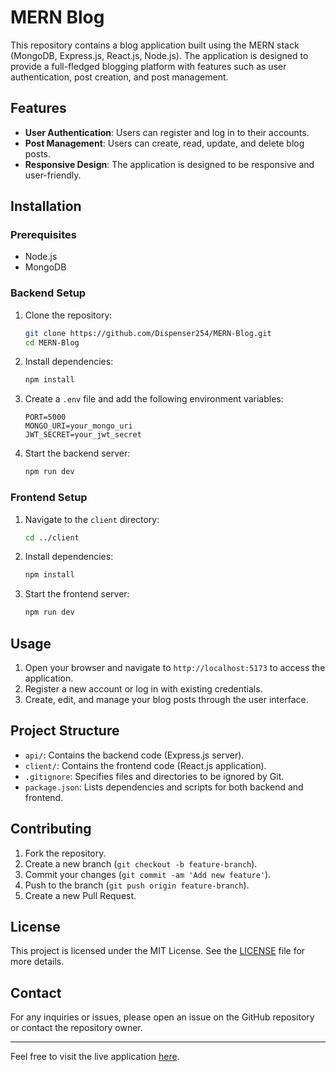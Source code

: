 # MERN Blog

This repository contains a blog application built using the MERN stack (MongoDB, Express.js, React.js, Node.js). The application is designed to provide a full-fledged blogging platform with features such as user authentication, post creation, and post management.

## Features

- **User Authentication**: Users can register and log in to their accounts.
- **Post Management**: Users can create, read, update, and delete blog posts.
- **Responsive Design**: The application is designed to be responsive and user-friendly.

## Installation

### Prerequisites

- Node.js
- MongoDB

### Backend Setup

1. Clone the repository:
   ```bash
   git clone https://github.com/Dispenser254/MERN-Blog.git
   cd MERN-Blog
   ```

2. Install dependencies:
   ```bash
   npm install
   ```

3. Create a `.env` file and add the following environment variables:
   ```
   PORT=5000
   MONGO_URI=your_mongo_uri
   JWT_SECRET=your_jwt_secret
   ```

4. Start the backend server:
   ```bash
   npm run dev
   ```

### Frontend Setup

1. Navigate to the `client` directory:
   ```bash
   cd ../client
   ```

2. Install dependencies:
   ```bash
   npm install
   ```

3. Start the frontend server:
   ```bash
   npm run dev
   ```

## Usage

1. Open your browser and navigate to `http://localhost:5173` to access the application.
2. Register a new account or log in with existing credentials.
3. Create, edit, and manage your blog posts through the user interface.

## Project Structure

- `api/`: Contains the backend code (Express.js server).
- `client/`: Contains the frontend code (React.js application).
- `.gitignore`: Specifies files and directories to be ignored by Git.
- `package.json`: Lists dependencies and scripts for both backend and frontend.

## Contributing

1. Fork the repository.
2. Create a new branch (`git checkout -b feature-branch`).
3. Commit your changes (`git commit -am 'Add new feature'`).
4. Push to the branch (`git push origin feature-branch`).
5. Create a new Pull Request.

## License

This project is licensed under the MIT License. See the [LICENSE](LICENSE) file for more details.

## Contact

For any inquiries or issues, please open an issue on the GitHub repository or contact the repository owner.

---

Feel free to visit the live application [here](https://mern-blog-ng2t.onrender.com).
